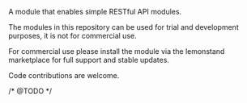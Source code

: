 A module that enables simple RESTful API modules.

The modules in this repository can be used for trial and development purposes, it is not for commercial use.

For commercial use please install the module via the lemonstand marketplace for full support and stable updates.

Code contributions are welcome.


/* @TODO */